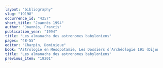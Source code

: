 ```yaml
---
layout: "bibliography"
slug: "19198"
occurrence_id: "4357"
short_title: "Joannès 1994"
author: "Joannès, Francis"
publication_year: "1994"
title: "Les almanachs des astronomes babyloniens"
pages: "48-55"
editor: "Charpin, Dominique"
book: "Astrologie en Mésopotamie, Les Dossiers d´Archéologie 191 (Dijon)"
title: "Les almanachs des astronomes babyloniens"
previous_item: "19201"
---
```

